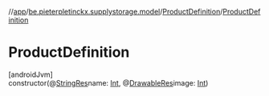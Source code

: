 //[app](../../../index.md)/[be.pieterpletinckx.supplystorage.model](../index.md)/[ProductDefinition](index.md)/[ProductDefinition](-product-definition.md)

# ProductDefinition

[androidJvm]\
constructor(@[StringRes](https://developer.android.com/reference/kotlin/androidx/annotation/StringRes.html)name: [Int](https://kotlinlang.org/api/latest/jvm/stdlib/kotlin/-int/index.html), @[DrawableRes](https://developer.android.com/reference/kotlin/androidx/annotation/DrawableRes.html)image: [Int](https://kotlinlang.org/api/latest/jvm/stdlib/kotlin/-int/index.html))
